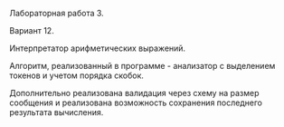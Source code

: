 Лабораторная работа 3.

Вариант 12.

Интерпретатор арифметических выражений.

Алгоритм, реализованный в программе - анализатор с выделением токенов и учетом порядка скобок.

Дополнительно реализована валидация через схему на размер сообщения и реализована возможность сохранения последнего результата вычисления.
